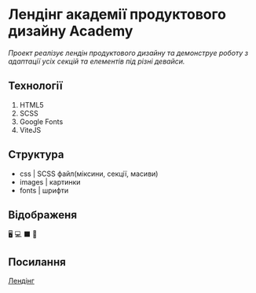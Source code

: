 # Лендінг академії продуктового дизайну Academy 

_Проект реалізує лендін продуктового дизайну та демонструе роботу з адаптації усіх секцій та елементів під різні девайси._


## Технології

  1. HTML5
  2. SCSS
  3. Google Fonts
  4. ViteJS


## Структура

  - css     | SCSS файл(міксини, секції, масиви)
  - images  | картинки
  - fonts   | шрифти

     
## Відображеня 

  🖥️ 💻 ⬛ 📱
  
     
## Посилання

  [Лендінг](https://drkr24.github.io/Academy/)
